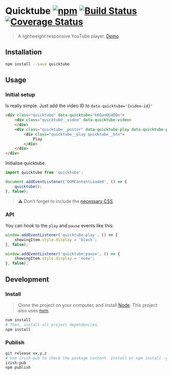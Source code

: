 # Quicktube [![npm](https://img.shields.io/npm/v/quicktube.svg?style=flat-square)](https://www.npmjs.com/package/quicktube) [![Build Status](https://travis-ci.org/springload/Quicktube.js.svg?branch=master)](https://travis-ci.org/springload/Quicktube.js) [![Coverage Status](https://coveralls.io/repos/github/springload/Quicktube.js/badge.svg)](https://coveralls.io/github/springload/Quicktube.js)

> A lightweight responsive YouTube player. [Demo](https://rawgit.com/springload/Quicktube.js/master/index.html)

## Installation

```sh
npm install --save quicktube
```

## Usage

### Initial setup

Is really simple. Just add the video ID to `data-quicktube='{video-id}'`

```html
<div class="quicktube" data-quicktube="k6QanQUaDOo">
    <div class="quicktube__video" data-quicktube-video>
    </div>
    <div class="quicktube__poster" data-quicktube-play data-quicktube-poster>
        <div class="quicktube__play quicktube__btn">
            Play
        </div>
    </div>
</div>
```

Initialise quicktube.

```javascript
import quicktube from 'quicktube';

document.addEventListener('DOMContentLoaded', () => {
    quicktube();
}, false);
```

>:warning: Don't forget to include the [necessary CSS](https://github.com/springload/Quicktube.js/blob/master/quicktube.css).

### API

You can hook to the `play` and `pause` events like this:

```js
window.addEventListener('quicktube:play', () => {
    showingItem.style.display = 'block';
}, false);

window.addEventListener('quicktube:pause', () => {
    showingItem.style.display = 'none';
}, false);
```

## Development

### Install

> Clone the project on your computer, and install [Node](https://nodejs.org). This project also uses [nvm](https://github.com/springload/frontend-starter-kit/blob/master/docs/useful-tooling.md#nvm).

```sh
nvm install
# Then, install all project dependencies.
npm install
```

### Publish

```sh
git release vx.y.z
# Use irish-pub to check the package content. Install w/ npm install -g first.
irish-pub
npm publish
```
